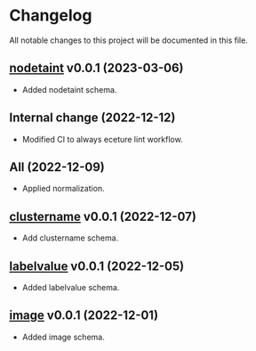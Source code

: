 # Changelog

All notable changes to this project will be documented in this file.

## [nodetaint](nodetaint/) v0.0.1 (2023-03-06)

- Added nodetaint schema.

## Internal change (2022-12-12)

- Modified CI to always eceture lint workflow.

## All (2022-12-09)

- Applied normalization.

## [clustername](clustername/) v0.0.1 (2022-12-07)

- Add clustername schema.

## [labelvalue](labelvalue/) v0.0.1 (2022-12-05)

- Added labelvalue schema.

## [image](image/) v0.0.1 (2022-12-01)

- Added image schema.
